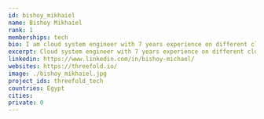 ```yaml
---
id: bishoy_mikhaiel
name: Bishoy Mikhaiel
rank: 1
memberships: tech
bio: I am cloud system engineer with 7 years experience on different cloud platforms and virtualization. Worked as an application support on tomcat and MySQL platform and on jumpsacle and postgres, Worked on DCPM racktivity application. The company where I learn how to own your project and manage it, like idea of new internet.
excerpt: Cloud system engineer with 7 years experience on different cloud platforms and virtualization.
linkedin: https://www.linkedin.com/in/bishoy-michael/
websites: https://threefold.io/
image: ./bishoy_mikhaiel.jpg
project_ids: threefold_tech
countries: Egypt
cities: 
private: 0
---
```

